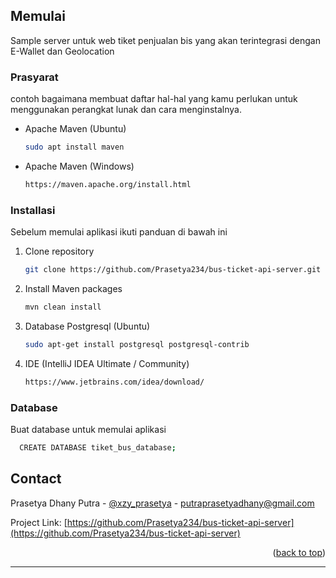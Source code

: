 <!-- GETTING STARTED -->
## Memulai

Sample server untuk web tiket penjualan bis yang akan terintegrasi dengan E-Wallet dan Geolocation

### Prasyarat

contoh bagaimana membuat daftar hal-hal yang kamu perlukan untuk menggunakan perangkat lunak dan cara menginstalnya.
* Apache Maven (Ubuntu)
  ```sh
  sudo apt install maven
  ```

* Apache Maven (Windows)
  ```sh
  https://maven.apache.org/install.html
  ```

### Installasi

Sebelum memulai aplikasi ikuti panduan di bawah ini

1. Clone repository
   ```sh
   git clone https://github.com/Prasetya234/bus-ticket-api-server.git
   ```
2. Install Maven packages
   ```sh
   mvn clean install
   ```
3. Database Postgresql (Ubuntu)
     ```sh
   sudo apt-get install postgresql postgresql-contrib
   ```
4. IDE (IntelliJ IDEA Ultimate / Community)
     ```sh
   https://www.jetbrains.com/idea/download/
   ```

### Database

Buat database untuk memulai aplikasi
 ```sh
   CREATE DATABASE tiket_bus_database;
   ```



<!-- CONTACT -->
## Contact

Prasetya Dhany Putra - [@xzy_prasetya](https://www.instagram.com/xzy_prasetya/) - putraprasetyadhany@gmail.com

Project Link: [https://github.com/Prasetya234/bus-ticket-api-server](https://github.com/Prasetya234/bus-ticket-api-server)

<p align="right">(<a href="#top">back to top</a>)</p>


****